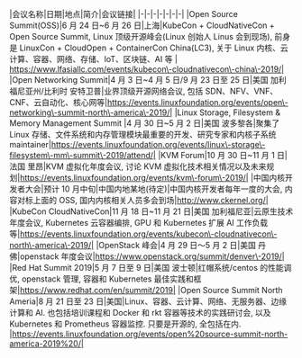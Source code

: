 
|会议名称|日期|地点|简介|会议链接|
|-|-|-|-|-|-|-|
|Open Source Summit(OSS)|6 月 24 日\~6 月 26 日|上海|KubeCon + CloudNativeCon + Open Source Summit, Linux 顶级开源峰会(Linux 创始人 Linus 会到现场), 前身是 LinuxCon + CloudOpen + ContainerCon China(LC3), 关于 Linux 内核、云计算、容器、网络、存储、IoT、区块链、AI 等 | https://www.lfasiallc.com/events/kubecon\-cloudnativecon\-china\-2019/|
|Open Networking Summit|4 月 3 日\~4 月 5 日/9 月 23 日至 25 日|美国 加利福尼亚州/比利时 安特卫普|业界顶级开源网络会议, 包括 SDN、NFV、VNF、CNF、云自动化、核心网等|https://events.linuxfoundation.org/events/open\-networking\-summit-north\-america\-2019/|
|Linux Storage, Filesystem & Memory Management Summit |4 月 30 日\~5 月 2 日|美国 波多黎各|聚集了 Linux 存储、文件系统和内存管理模块最重要的开发、研究专家和内核子系统 maintainer|https://events.linuxfoundation.org/events/linux\-storage\-filesystem\-mm\-summit\-2019/attend/|
|KVM Forum|10 月 30 日\~11 月 1 日|法国 里昂|KVM 虚拟化年度会议, 讨论 KVM 虚拟化技术相关情况以及未来规划|https://events.linuxfoundation.org/events/kvm\-forum\-2019/|
|中国内核开发者大会|预计 10 月中旬|中国内地某地(待定)|中国内核开发者每年一度的大会, 内容对标上面的 OSS, 国内内核相关人员多会到场|http://www.ckernel.org/|
|KubeCon CloudNativeCon|11 月 18 日\~11 月 21 日|美国 加利福尼亚|云原生技术年度会议, Kubernetes 云容器编排, GPU 和 Kubernetes 扩展 AI 工作负载等|https://events.linuxfoundation.org/events/kubecon\-cloudnativecon\-north\-america\-2019/|
|OpenStack 峰会|4 月 29 日～5 月 2 日|美国 丹佛|openstack 年度会议|https://www.openstack.org/summit/denver\-2019/|
|Red Hat Summit 2019|5 月 7 日至 9 日|美国 波士顿|红帽系统/centos 的性能调优, openstack 管理, 容器和 Kubernetes 最佳实践和框架|https://www.redhat.com/en/summit/2019|
|Open Source Summit North Ameria|8 月 21 日至 23 日|美国|Linux、容器、云计算、网络、无服务器、边缘计算和 AI. 也包括培训课程和 Docker 和 rkt 容器等技术的实践研讨会, 以及 Kubernetes 和 Prometheus 容器监控. 只要是开源的, 全包括在内. |https://events.linuxfoundation.org/events/open%20source-summit-north-america-2019%20/|









